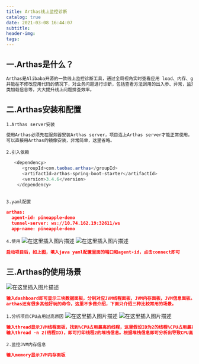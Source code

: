 ```yaml
---
title: Arthas线上监控诊断
catalog: true
date: 2021-03-08 16:44:07
subtitle:
header-img:
tags:
---
```


## 一.Arthas是什么？
```java
Arthas是Alibaba开源的一款线上监控诊断工具，通过全局视角实时查看应用 load、内存、gc、线程的状态信息，
并能在不修改应用代码的情况下，对业务问题进行诊断，包括查看方法调用的出入参、异常，监测方法执行耗时，
类加载信息等，大大提升线上问题排查效率。

```


## 二.Arthas安装和配置
`1.Arthas server安装`
```java
使用Arthas必须先在服务器安装Arthas server，项目连上Arthas server才能正常使用。
可以直接用Arthas的镜像安装，非常简单，这里省略。
```
`2.引入依赖`
```java
   <dependency>
      <groupId>com.taobao.arthas</groupId>
      <artifactId>arthas-spring-boot-starter</artifactId>
      <version>3.4.6</version>
    </dependency>
    
```
`3.yaml配置`
```json
arthas:
  agent-id: pineapple-demo
  tunnel-server: ws://10.74.162.19:32611/ws
  app-name: pineapple-demo

```
`4.使用`
![在这里插入图片描述](/blog/img/arthas/1.jpg)
![在这里插入图片描述](/blog/img/arthas/2.jpg)
```json
启动项目后，如上图，填入java yaml配置里面的端口和agent-id，点击connect即可
```
## 三.Arthas的使用场景
![在这里插入图片描述](/blog/img/arthas/3.jpg)
```json
输入dashboard即可显示三块数据面板，分别对应JVM线程面板，JVM内存面板，JVM信息面板。
arthas还有很多其他好玩的命令，这里不多做介绍，下面只介绍三种比较常用的场景。
```

`1.分析项目CPU占用过高原因`
![在这里插入图片描述](/blog/img/arthas/4.jpg)
![在这里插入图片描述](/blog/img/arthas/5.jpg)
```json
输入thread显示JVM线程面板，找到%CPU占用最高的线程，这里假设ID为2的线程%CPU占用最高。
输入thread -n 2(线程ID)，即可打印线程2的堆栈信息。根据堆栈信息即可分析出导致CPU高的具体代码行。
```


`2.监控JVM内存信息`

```json
输入memory显示JVM内存面板
```